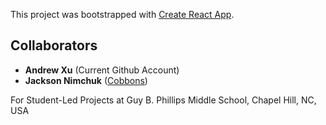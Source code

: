 This project was bootstrapped with [Create React App](https://github.com/facebook/create-react-app).

## Collaborators

* __Andrew Xu__ (Current Github Account)
* __Jackson Nimchuk__ ([Cobbons](https://github.com/cobbonds))

For Student-Led Projects at Guy B. Phillips Middle School, Chapel Hill, NC, USA
